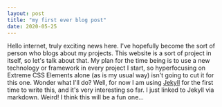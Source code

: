 ```yaml
---
layout: post
title: "my first ever blog post"
date: 2020-05-25
---
```

Hello internet, truly exciting news here. I've hopefully become the sort of person who blogs about my projects.
This website is a sort of project in itself, so let's talk about that.
My plan for the time being is to use a new technology or framework in every project I start, so hyperfocusing on Extreme CSS Elements alone (as is my usual way) isn't going to cut it for this one. Wonder what I'll do?
Well, for now I am using [Jekyll](http://jekyllrb.com) for the first time to write this, and it's very interesting so far. I just linked to Jekyll via markdown. Weird!
I think this will be a fun one...